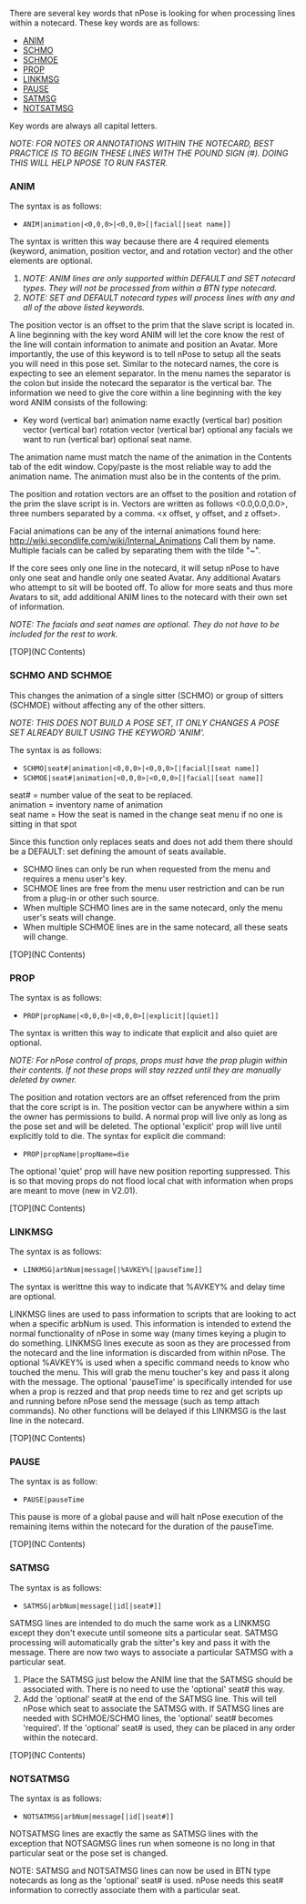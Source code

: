 There are several key words that nPose is looking for when processing lines within a notecard.  These key words are as follows:
* [ANIM](#anim)
* [SCHMO](#schmo-and-schmoe)
* [SCHMOE](#schmo-and-schmoe)
* [PROP](#prop)
* [LINKMSG](#linkmsg)
* [PAUSE](#pause)
* [SATMSG](#satmsg)
* [NOTSATMSG](#notsatmsg)

Key words are always all capital letters.

_NOTE:  FOR NOTES OR ANNOTATIONS WITHIN THE NOTECARD, BEST PRACTICE IS TO BEGIN THESE LINES WITH THE POUND SIGN (#).  DOING THIS WILL HELP NPOSE TO RUN FASTER._

### ANIM
The syntax is as follows:
* `ANIM|animation|<0,0,0>|<0,0,0>[|facial[|seat name]]`

The syntax is written this way because there are 4 required elements (keyword, animation, position vector, and and rotation vector) and the other elements are optional.

1. _NOTE:  ANIM lines are only supported within DEFAULT and SET notecard types.  They will not be processed from within a BTN type notecard._
2. _NOTE:  SET and DEFAULT notecard types will process lines with any and all of the above listed keywords._

The position vector is an offset to the prim that the slave script is located in.
A line beginning with the key word ANIM will let the core know the rest of the line will contain information to animate and position an Avatar.  More importantly, the use of this keyword is to tell nPose to setup all the seats you will need in this pose set.  Similar to the notecard names, the core is expecting to see an element separator.  In the menu names the separator is the colon but inside the notecard the separator is the vertical bar.  The information we need to give the core within a line beginning with the key word ANIM consists of the following:
* Key word (vertical bar) animation name exactly (vertical bar) position vector (vertical bar) rotation vector (vertical bar) optional any facials we want to run (vertical bar) optional seat name.

The animation name must match the name of the animation in the Contents tab of the edit window.  Copy/paste is the most reliable way to add the animation name.  The animation must also be in the contents of the prim.

The position and rotation vectors are an offset to the position and rotation of the prim the slave script is in.  Vectors are written as follows <0.0,0.0,0.0>,  three numbers separated by a comma. <x offset, y offset, and z offset>.

Facial animations can be any of the internal animations found here: http://wiki.secondlife.com/wiki/Internal_Animations  Call them by name.  Multiple facials can be called by separating them with the tilde "~".

If the core sees only one line in the notecard, it will setup nPose to have only one seat and handle only one seated Avatar.  Any additional Avatars who attempt to sit will be booted off.  To allow for more seats and thus more Avatars to sit, add additional ANIM lines to the notecard with their own set of information.

_NOTE:  The facials and seat names are optional.  They do not have to be included for the rest to work._

[TOP](NC Contents)

### SCHMO AND SCHMOE
This changes the animation of a single sitter (SCHMO) or group of sitters (SCHMOE) without affecting any of the other sitters.

_NOTE:  THIS DOES NOT BUILD A POSE SET, IT ONLY CHANGES A POSE SET ALREADY BUILT USING THE KEYWORD 'ANIM'._

 The syntax is as follows:
*  `SCHMO|seat#|animation|<0,0,0>|<0,0,0>[|facial|[seat name]]`
*  `SCHMOE|seat#|animation|<0,0,0>|<0,0,0>[|facial|[seat name]]`


 seat# = number value of the seat to be replaced.  
 animation = inventory name of animation  
 seat name = How the seat is named in the change seat menu if no one is sitting in that spot
         
Since this function only replaces seats and does not add them there should be a DEFAULT: set defining the amount of seats available.
*  SCHMO lines can only be run when requested from the menu and requires a menu user's key.
*  SCHMOE lines are free from the menu user restriction and can be run from a plug-in or other such source.
*  When multiple SCHMO lines are in the same notecard, only the menu user's seats will change.
*  When multiple SCHMOE lines are in the same notecard, all these seats will change.

[TOP](NC Contents)

### PROP
The syntax is as follows:
* `PROP|propName|<0,0,0>|<0,0,0>[|explicit|[quiet]]`

The syntax is written this way to indicate that explicit and also quiet are optional.

_NOTE: For nPose control of props, props must have the prop plugin within their contents.  If not these props will stay rezzed until they are manually deleted by owner._

The position and rotation vectors are an offset referenced from the prim that the core script is in.  The position vector can be anywhere within a sim the owner has permissions to build.  A normal prop will live only as long as the pose set and will be deleted.
The optional 'explicit' prop will live until explicitly told to die.
The syntax for explicit die command:
* `PROP|propName|propName=die`

The optional 'quiet' prop will have new position reporting suppressed. This is so that moving props do not flood local chat with information when props are meant to move (new in V2.01).

[TOP](NC Contents)

### LINKMSG
The syntax is as follows:
* `LINKMSG|arbNum|message[|%AVKEY%[|pauseTime]]`

The syntax is werittne this way to indicate that %AVKEY% and delay time are optional.
         
LINKMSG lines are used to pass information to scripts that are looking to act when a specific arbNum is used.  This information is intended to extend the normal functionality of nPose in some way (many times keying a plugin to do something.
LINKMSG lines execute as soon as they are processed from the notecard and the line information is discarded from within nPose.
The optional %AVKEY% is used when a specific command needs to know who touched the menu.  This will grab the menu toucher's key and pass it along with the message. 
The optional 'pauseTime' is specifically intended for use when a prop is rezzed and that prop needs time to rez and get scripts up and running before nPose send the message (such as temp attach commands).  No other functions will be delayed if this LINKMSG is the last line in the notecard.

[TOP](NC Contents)

### PAUSE
The syntax is as follow:
* `PAUSE|pauseTime`

This pause is more of a global pause and will halt nPose execution of the remaining items within the notecard for the duration of the pauseTime.

[TOP](NC Contents)

### SATMSG
The syntax is as follows:
* `SATMSG|arbNum|message[|id[|seat#]]`

SATMSG lines are intended to do much the same work as a LINKMSG except they don't execute until someone sits a particular seat.  SATMSG processing will automatically grab the sitter's key and pass it with the message.
There are now two ways to associate a particular SATMSG with a particular seat.

1. Place the SATMSG just below the ANIM line that the SATMSG should be associated with.  There is no need to use the 'optional' seat# this way.
2. Add the 'optional' seat# at the end of the SATMSG line.  This will tell nPose which seat to associate the SATMSG with.  If SATMSG lines are needed with SCHMOE/SCHMO lines, the 'optional' seat# becomes 'required'. If the 'optional' seat# is used, they can be placed in any order within the notecard.

[TOP](NC Contents)

### NOTSATMSG
The syntax is as follows:
* `NOTSATMSG|arbNum|message[|id[|seat#]]`

NOTSATMSG lines are exactly the same as SATMSG lines with the exception that NOTSAGMSG lines run when someone is no long in that particular seat or the pose set is changed.

NOTE:  SATMSG and NOTSATMSG lines can now be used in BTN type notecards as long as the 'optional' seat# is used.  nPose needs this seat# information to correctly associate them with a particular seat.
